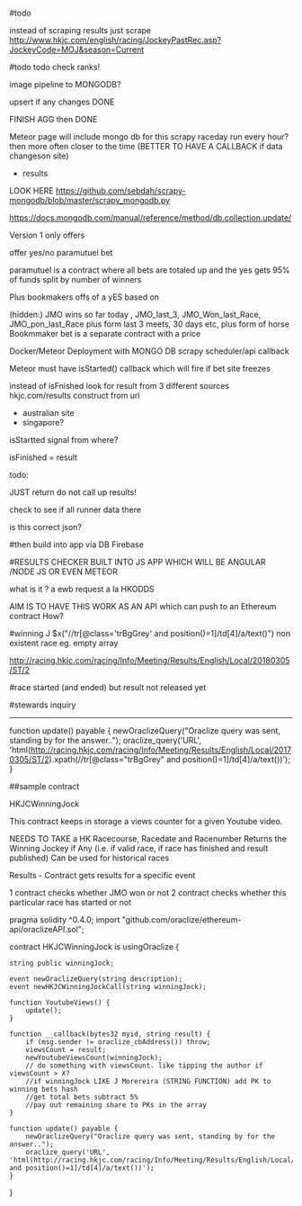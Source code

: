 #todo

instead of scraping results just scrape
http://www.hkjc.com/english/racing/JockeyPastRec.asp?JockeyCode=MOJ&season=Current





#todo
todo check ranks!

image pipeline to MONGODB?

upsert if any changes DONE

FINISH AGG then DONE

Meteor page will include mongo db for this scrapy raceday run every hour? then more often closer to the time
(BETTER TO HAVE A CALLBACK if data changeson site)
+ results

LOOK HERE
https://github.com/sebdah/scrapy-mongodb/blob/master/scrapy_mongodb.py

https://docs.mongodb.com/manual/reference/method/db.collection.update/


Version 1 only offers

offer yes/no paramutuel bet

paramutuel is a contract where all bets are totaled up and the yes gets 95% of funds split by number of winners

Plus bookmakers offs of a yES based on

(hidden:) JMO wins so far today , JMO_last_3, JMO_Won_last_Race, JMO_pon_last_Race
plus form last 3 meets, 30 days etc,
plus form of horse
Bookmmaker bet is a separate contract with a price


Docker/Meteor Deployment with MONGO DB
scrapy scheduler/api callback

Meteor must have isStarted() callback which will fire if bet site freezes



instead of isFnished look for result from 3 different sources
hkjc.com/results construct from url
+ australian site
+ singapore?


isStartted signal from where?

isFinished = result


todo:

JUST return do not call up results!

check to see if all runner data there

is this correct json?

#then build into app via DB Firebase


#RESULTS CHECKER BUILT INTO JS APP WHICH WILL BE ANGULAR /NODE JS OR EVEN METEOR

what is it ?
a ewb request a la HKODDS

AIM IS TO HAVE THIS WORK AS AN API which can push to an Ethereum contract
How?



#winning J
$x("//tr[@class='trBgGrey' and position()=1]/td[4]/a/text()")
non existent race eg.
empty array

http://racing.hkjc.com/racing/Info/Meeting/Results/English/Local/20180305/ST/2

#race started (and ended) but result not released yet

#stewards inquiry


------------------
function update() payable {
    newOraclizeQuery("Oraclize query was sent, standing by for the answer..");
    oraclize_query('URL', 'html(http://racing.hkjc.com/racing/Info/Meeting/Results/English/Local/20170305/ST/2).xpath(//tr[@class="trBgGrey" and position()=1]/td[4]/a/text())');
}


##sample contract


   HKJCWinningJock

   This contract keeps in storage a views counter
   for a given Youtube video.

   NEEDS TO TAKE a HK Racecourse, Racedate and Racenumber
   Returns the Winning Jockey if Any (i.e. if valid race, if race has finished
   and result published)
   Can be used for historical races



Results - Contract gets results for a specific event




1 contract checks whether JMO won or not
2 contract checks whether this particular race has started or not


pragma solidity ^0.4.0;
import "github.com/oraclize/ethereum-api/oraclizeAPI.sol";

contract HKJCWinningJock is usingOraclize {

    string public winningJock;

    event newOraclizeQuery(string description);
    event newHKJCWinningJockCall(string winningJock);

    function YoutubeViews() {
        update();
    }

    function __callback(bytes32 myid, string result) {
        if (msg.sender != oraclize_cbAddress()) throw;
        viewsCount = result;
        newYoutubeViewsCount(winningJock);
        // do something with viewsCount. like tipping the author if viewsCount > X?
        //if winningJock LIKE J Morereira (STRING FUNCTION) add PK to winning bets hash
        //get total bets subtract 5%
        //pay out remaining share to PKs in the array
    }

    function update() payable {
        newOraclizeQuery("Oraclize query was sent, standing by for the answer..");
        oraclize_query('URL', 'html(http://racing.hkjc.com/racing/Info/Meeting/Results/English/Local/20170305/ST/2).xpath(//tr[@class="trBgGrey" and position()=1]/td[4]/a/text())');
    }

}
